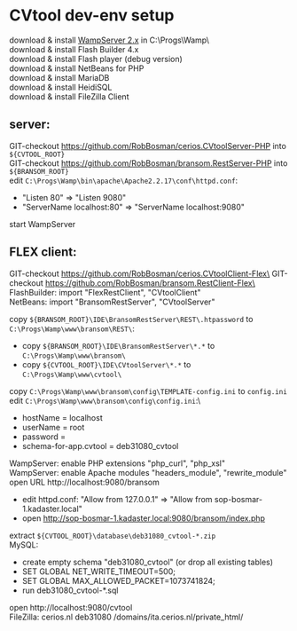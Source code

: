 # CVtool dev-env setup
download & install [WampServer 2.x](http://www.wampserver.com/en/) in C:\Progs\Wamp\ \
download & install Flash Builder 4.x\
download & install Flash player (debug version)\
download & install NetBeans for PHP\
download & install MariaDB\
download & install HeidiSQL\
download & install FileZilla Client

## server:
GIT-checkout https://github.com/RobBosman/cerios.CVtoolServer-PHP into `${CVTOOL_ROOT}`\
GIT-checkout https://github.com/RobBosman/bransom.RestServer-PHP into `${BRANSOM_ROOT}`\
edit `C:\Progs\Wamp\bin\apache\Apache2.2.17\conf\httpd.conf`:
* "Listen 80" => "Listen 9080"
* "ServerName localhost:80" => "ServerName localhost:9080"

start WampServer

## FLEX client:
GIT-checkout https://github.com/RobBosman/cerios.CVtoolClient-Flex\
GIT-checkout  https://github.com/RobBosman/bransom.RestClient-Flex\
FlashBuilder: import "FlexRestClient", "CVtoolClient"\
NetBeans: import "BransomRestServer", "CVtoolServer"

copy `${BRANSOM_ROOT}\IDE\BransomRestServer\REST\.htpassword` to `C:\Progs\Wamp\www\bransom\REST\`:
* copy `${BRANSOM_ROOT}\IDE\BransomRestServer\*.*` to `C:\Progs\Wamp\www\bransom\`
* copy `${CVTOOL_ROOT}\IDE\CVtoolServer\*.*` to `C:\Progs\Wamp\www\cvtool\`

copy `C:\Progs\Wamp\www\bransom\config\TEMPLATE-config.ini` to `config.ini`\
edit `C:\Progs\Wamp\www\bransom\config\config.ini`:\
- hostName = localhost
- userName = root
- password = 
- schema-for-app.cvtool = deb31080_cvtool

WampServer: enable PHP extensions "php_curl", "php_xsl"\
WampServer: enable Apache modules "headers_module", "rewrite_module"\
open URL http://localhost:9080/bransom
* edit httpd.conf: "Allow from 127.0.0.1" => "Allow from sop-bosmar-1.kadaster.local"
* open http://sop-bosmar-1.kadaster.local:9080/bransom/index.php

extract `${CVTOOL_ROOT}\database\deb31080_cvtool-*.zip`\
MySQL:
* create empty schema "deb31080_cvtool" (or drop all existing tables)
* SET GLOBAL NET_WRITE_TIMEOUT=500;
* SET GLOBAL MAX_ALLOWED_PACKET=1073741824;
* run deb31080_cvtool-*.sql

open http://localhost:9080/cvtool\
FileZilla: cerios.nl deb31080 /domains/ita.cerios.nl/private_html/
